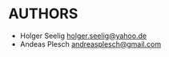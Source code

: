 AUTHORS
==================================================

* Holger Seelig <holger.seelig@yahoo.de>
* Andeas Plesch <andreasplesch@gmail.com>
